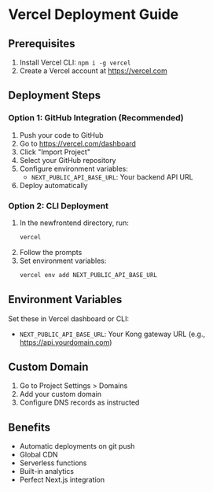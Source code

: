 # Vercel Deployment Guide

## Prerequisites
1. Install Vercel CLI: `npm i -g vercel`
2. Create a Vercel account at https://vercel.com

## Deployment Steps

### Option 1: GitHub Integration (Recommended)
1. Push your code to GitHub
2. Go to https://vercel.com/dashboard
3. Click "Import Project"
4. Select your GitHub repository
5. Configure environment variables:
   - `NEXT_PUBLIC_API_BASE_URL`: Your backend API URL
6. Deploy automatically

### Option 2: CLI Deployment
1. In the newfrontend directory, run:
   ```bash
   vercel
   ```
2. Follow the prompts
3. Set environment variables:
   ```bash
   vercel env add NEXT_PUBLIC_API_BASE_URL
   ```

## Environment Variables
Set these in Vercel dashboard or CLI:
- `NEXT_PUBLIC_API_BASE_URL`: Your Kong gateway URL (e.g., https://api.yourdomain.com)

## Custom Domain
1. Go to Project Settings > Domains
2. Add your custom domain
3. Configure DNS records as instructed

## Benefits
- Automatic deployments on git push
- Global CDN
- Serverless functions
- Built-in analytics
- Perfect Next.js integration
